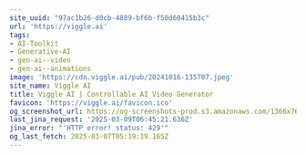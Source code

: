 ```yaml
---
site_uuid: "97ac1b26-d0cb-4889-bf6b-f50d60415b3c"
url: 'https://viggle.ai'
tags:
- AI-Toolkit
- Generative-AI
- gen-ai--video
- gen-ai--animations
image: 'https://cdn.viggle.ai/pub/20241016-135707.jpeg'
site_name: Viggle AI
title: Viggle AI | Controllable AI Video Generator
favicon: 'https://viggle.ai/favicon.ico'
og_screenshot_url: https://og-screenshots-prod.s3.amazonaws.com/1366x768/80/false/eeadb71e9b124f54e2e908ce0275adbc8f7e1b68d2f400e8c9e8b7b72a7b5d78.jpeg
last_jina_request: '2025-03-09T06:45:21.636Z'
jina_error: "'HTTP error! status: 429'"
og_last_fetch: 2025-03-07T05:19:19.165Z
---
```


